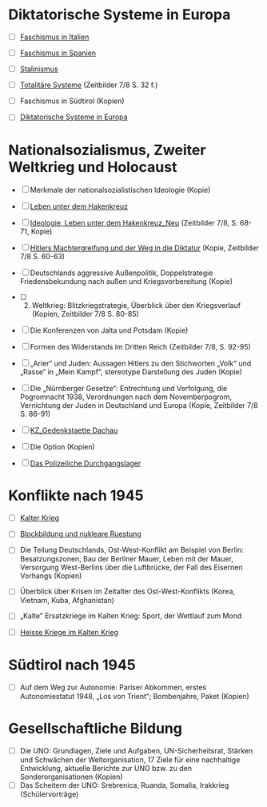 # Diktatorische Systeme in Europa
- [ ] [Faschismus in Italien](Faschismus%20in%20Italien.md)
- [ ] [Faschismus in Spanien](Faschismus%20in%20Spanien.md) 
- [ ] [Stalinismus](Stalinismus.md)
- [ ] [Totalitäre Systeme](Totalit%C3%A4re%20Systeme.md) (Zeitbilder 7/8 S. 32 f.)
- [ ] Faschismus in Südtirol (Kopien)
- [ ] [Diktatorische Systeme in Europa](Diktatorische%20Systeme%20in%20Europa.md)


# Nationalsozialismus, Zweiter Weltkrieg und Holocaust
- [ ] Merkmale der nationalsozialistischen Ideologie (Kopie)
- [ ] [Leben unter dem Hakenkreuz](Leben%20unter%20dem%20Hakenkreuz.md)
- [ ] [Ideologie, Leben unter dem Hakenkreuz_Neu](Ideologie,%20Leben%20unter%20dem%20Hakenkreuz_Neu.pdf) (Zeitbilder 7/8, S. 68-71, Kopie)
- [ ] [Hitlers Machtergreifung und der Weg in die Diktatur](Hitlers%20Machtergreifung%20und%20der%20Weg%20in%20die%20Diktatur.pdf) (Kopie, Zeitbilder 7/8 S. 60-63)
- [ ] Deutschlands aggressive Außenpolitik, Doppelstrategie Friedensbekundung nach außen und Kriegsvorbereitung (Kopie)
- [ ] 2. Weltkrieg: Blitzkriegstrategie, Überblick über den Kriegsverlauf (Kopien, Zeitbilder 7/8 S. 80-85)
- [ ] Die Konferenzen von Jalta und Potsdam (Kopie)
- [ ] Formen des Widerstands im Dritten Reich (Zeitbilder 7/8, S. 92-95)
- [ ] „Arier“ und Juden: Aussagen Hitlers zu den Stichworten „Volk“ und „Rasse“ in „Mein Kampf“, stereotype Darstellung des Juden (Kopie)
- [ ] Die „Nürnberger Gesetze“: Entrechtung und Verfolgung, die Pogromnacht 1938, Verordnungen nach dem Novemberpogrom, Vernichtung der Juden in Deutschland und Europa (Kopie, Zeitbilder 7/8 S. 86-91)
- [ ] [KZ_Gedenkstaette Dachau](KZ_Gedenkstaette%20Dachau.pdf)
- [ ] Die Option (Kopien)
- [ ] [Das Polizeiliche Durchgangslager](Das%20Polizeiliche%20Durchgangslager.pdf)


# Konflikte nach 1945
- [ ] [Kalter Krieg](Kalter%20Krieg.md)
- [ ] [Blockbildung und nukleare Ruestung](Blockbildung%20und%20nukleare%20Ruestung.pdf)
- [ ] Die Teilung Deutschlands, Ost-West-Konflikt am Beispiel von Berlin: Besatzungszonen, Bau der Berliner Mauer, Leben mit der Mauer, Versorgung West-Berlins über die Luftbrücke, der Fall des Eisernen Vorhangs (Kopien)
- [ ] Überblick über Krisen im Zeitalter des Ost-West-Konflikts (Korea, Vietnam, Kuba, Afghanistan)
- [ ] „Kalte” Ersatzkriege im Kalten Krieg: Sport, der Wettlauf zum Mond
- [ ] [Heisse Kriege im Kalten Krieg](Heisse%20Kriege%20im%20Kalten%20Krieg.pdf)


# Südtirol nach 1945
- [ ] Auf dem Weg zur Autonomie: Pariser Abkommen, erstes Autonomiestatut 1948, „Los von Trient“; Bombenjahre, Paket (Kopien)


# Gesellschaftliche Bildung
- [ ] Die UNO: Grundlagen, Ziele und Aufgaben, UN-Sicherheitsrat, Stärken und Schwächen der Weltorganisation, 17 Ziele für eine nachhaltige Entwicklung, aktuelle Berichte zur UNO bzw. zu den Sonderorganisationen (Kopien)
- [ ] Das Scheitern der UNO: Srebrenica, Ruanda, Somalia, Irakkrieg (Schülervorträge)